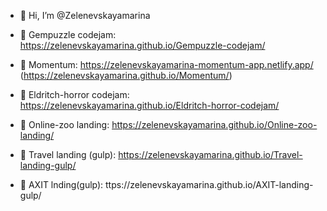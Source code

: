 - 👋 Hi, I’m @Zelenevskayamarina

-  📖 Gempuzzle codejam: https://zelenevskayamarina.github.io/Gempuzzle-codejam/ 

-  📖 Momentum: https://zelenevskayamarina-momentum-app.netlify.app/ (https://zelenevskayamarina.github.io/Momentum/)

-  📖 Eldritch-horror codejam: https://zelenevskayamarina.github.io/Eldritch-horror-codejam/

-  📖 Online-zoo landing: https://zelenevskayamarina.github.io/Online-zoo-landing/

-  📖 Travel landing (gulp): https://zelenevskayamarina.github.io/Travel-landing-gulp/

-  📖 AXIT lnding(gulp): ttps://zelenevskayamarina.github.io/AXIT-landing-gulp/
